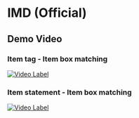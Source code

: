 # IMD (Official)

## Demo Video

### Item tag - Item box matching 

[![Video Label](http://img.youtube.com/vi/Bl-5MFy_XhY/0.jpg)](https://youtu.be/Bl-5MFy_XhY)

### Item statement - Item box matching


[![Video Label](http://img.youtube.com/vi/rx9ESeacJY4/0.jpg)](https://youtu.be/rx9ESeacJY4)
